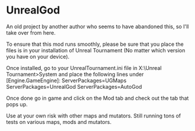 # UnrealGod
An old project by another author who seems to have abandoned this, so I'll take over from here.

To ensure that this mod runs smoothly, please be sure that you place the files is in your installation of Unreal Tournament 
(No matter which version you have on your device).

Once installed, go to your UnrealTournament.ini file in X:\Unreal Tournament>System and place the following lines under [Engine.GameEngine]:
ServerPackages=UGMaps
ServerPackages=UnrealGod
ServerPackages=AutoGod

Once done go in game and click on the Mod tab and check out the tab that pops up.

Use at your own risk with other maps and mutators. Still running tons of tests on various maps, mods and mutators.
